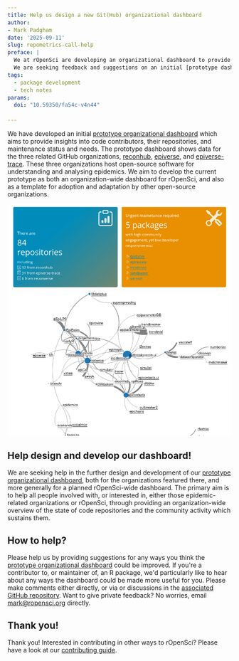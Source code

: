 ```yaml
---
title: Help us design a new Git(Hub) organizational dashboard
author: 
- Mark Padgham
date: '2025-09-11'
slug: repometrics-call-help
preface: |
  We at rOpenSci are developing an organizational dashboard to provide an overview of all rOpenSci code contributors and their repositories.
  We are seeking feedback and suggestions on an initial [prototype dashboard](https://ropensci-review-tools.github.io/repometrics-demo/).
tags:
  - package development
  - tech notes
params:
  doi: "10.59350/fa54c-v4n44"

---
```


We have developed an initial [prototype organizational dashboard](https://ropensci-review-tools.github.io/repometrics-demo/) which aims to provide insights into code contributors, their repositories, and maintenance status and needs.
The prototype dashboard shows data for the three related GitHub organizations, [reconhub](https://github.com/reconhub), [epiverse](https://github.com/epiverse), and [epiverse-trace](https://github.com/epiverse-trace).
These three organizations host open-source software for understanding and analysing epidemics.
We aim to develop the current prototype as both an organization-wide dashboard for rOpenSci, and also as a template for adoption and adaptation by other open-source organizations.

![](./repometrics-index.png)
![](./repometrics-pkg-network.png)

## Help design and develop our dashboard!

We are seeking help in the further design and development of our [prototype organizational dashboard](https://ropensci-review-tools.github.io/repometrics-demo/), both for the organizations featured there, and more generally for a planned rOpenSci-wide dashboard.
The primary aim is to help all people involved with, or interested in, either those epidemic-related organizations or rOpenSci, through providing an organization-wide overview of the state of code repositories and the community activity which sustains them.

## How to help?

Please help us by providing suggestions for any ways you think the [prototype organizational dashboard](https://ropensci-review-tools.github.io/repometrics-demo/) could be improved.
If you're a contributor to, or maintainer of, an R package, we'd particularly like to hear about any ways the dashboard could be made more useful for you.
Please make comments either directly, or via or discussions in the [associated GitHub repository](https://github.com/ropensci-review-tools/orgmetrics/discussions).
Want to give private feedback?
No worries, email <mark@ropensci.org> directly.

## Thank you!

Thank you! 
Interested in contributing in other ways to rOpenSci? 
Please have a look at our [contributing guide](https://contributing.ropensci.org). 
